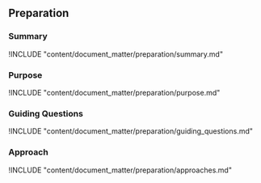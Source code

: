 
## Preparation

### Summary
!INCLUDE "content/document_matter/preparation/summary.md"

### Purpose
!INCLUDE "content/document_matter/preparation/purpose.md"

### Guiding Questions
!INCLUDE "content/document_matter/preparation/guiding_questions.md"

### Approach
!INCLUDE "content/document_matter/preparation/approaches.md"
